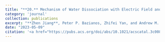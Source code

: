 ```yaml
---
title: "**20.** Mechanism of Water Dissociation with Electric Field and Graphene Oxide Catalyst in Bipolar Membrane"
category: 'journal'
collection: publications
excerpt: "**Zhen Jiang**, Peter P. Bazianos, Zhifei Yan, and Andrew M. Rappe"
date: "2023-05-09"
citation: '<a href="https://pubs.acs.org/doi/abs/10.1021/acscatal.3c00891"> <span style="color: blue"><i><B> ACS Catal.</B></i></span> 13(10), 7079-7086 (2023) </a>'
---
```

